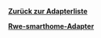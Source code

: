 [**Zurück zur Adapterliste**](/adapterref/adapterliste.md)

[**Rwe-smarthome-Adapter**](/adapterref/docs/iobroker.rwe-smarthome/de/README.md)